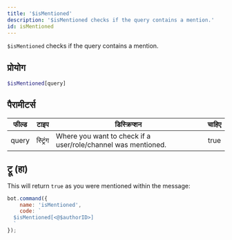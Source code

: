 ```yaml
---
title: '$isMentioned'
description: '$isMentioned checks if the query contains a mention.'
id: isMentioned
---
```


`$isMentioned` checks if the query contains a mention.

## प्रोयोग

```php
$isMentioned[query]
```

## पैरामीटर्स

| फील्ड | टाइप     | डिस्क्रिप्शन                                                  | चाहिए |
| ----- | -------- | ------------------------------------------------------------- |:-----:|
| query | स्ट्रिंग | Where you want to check if a user/role/channel was mentioned. | true  |

## ट्रू (हा)

This will return `true` as you were mentioned within the message:

```javascript
bot.command({
    name: 'isMentioned',
    code: `
  $isMentioned[<@$authorID>]
  `
});
```

